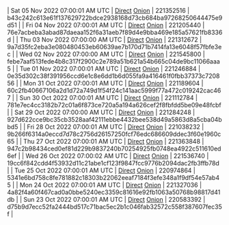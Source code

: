 | Sat 05 Nov 2022 07:00:01 AM UTC | [Direct](https://oshi.at/aZdm) [Onion](http://5ety7tpkim5me6eszuwcje7bmy25pbtrjtue7zkqqgziljwqy3rrikqd.onion/aZdm) | 221352516 | b43c242c613e61f137629722bdce2938168d73cb684ba97268250644475e9d51 | 
| Fri 04 Nov 2022 07:00:01 AM UTC | [Direct](https://oshi.at/Ftqy) [Onion](http://5ety7tpkim5me6eszuwcje7bmy25pbtrjtue7zkqqgziljwqy3rrikqd.onion/Ftqy) | 221205440 | 76e7acbeba3abad87daeaa152f6a31aeb7f89d4e9bba469e185a57621fb8336d | 
| Thu 03 Nov 2022 07:00:00 AM UTC | [Direct](https://oshi.at/Gxdu) [Onion](http://5ety7tpkim5me6eszuwcje7bmy25pbtrjtue7zkqqgziljwqy3rrikqd.onion/Gxdu) | 221312672 | 9a7d35fc2eba3e080480453eb60639ae7b170d71b7414fa13e6048f57fbfe3ec | 
| Wed 02 Nov 2022 07:00:00 AM UTC | [Direct](https://oshi.at/aWeV) [Onion](http://5ety7tpkim5me6eszuwcje7bmy25pbtrjtue7zkqqgziljwqy3rrikqd.onion/aWeV) | 221545800 | febe7aaf513fede4b8c317f2900c2e789a51b621a54b665c04de9bc11066aaa5 | 
| Tue 01 Nov 2022 07:00:01 AM UTC | [Direct](https://oshi.at/pyXc) [Onion](http://5ety7tpkim5me6eszuwcje7bmy25pbtrjtue7zkqqgziljwqy3rrikqd.onion/pyXc) | 221246884 | 0e35d302c38f391956ccd6e1c8e6dd1b6d055fa9a416461f0fbb37373c720856 | 
| Mon 31 Oct 2022 07:00:01 AM UTC | [Direct](https://oshi.at/gDeM) [Onion](http://5ety7tpkim5me6eszuwcje7bmy25pbtrjtue7zkqqgziljwqy3rrikqd.onion/gDeM) | 221189604 | 60c2fb40667106a2d1d72a749d1f54f24c141aac5999f77a472c019242cac467 | 
| Sun 30 Oct 2022 07:00:01 AM UTC | [Direct](https://oshi.at/udzP) [Onion](http://5ety7tpkim5me6eszuwcje7bmy25pbtrjtue7zkqqgziljwqy3rrikqd.onion/udzP) | 221112784 | 781e7ec4cc3182b72c01a6f873ce720a5a194a626cef2f8fbfdd5be09e48fcbf | 
| Sat 29 Oct 2022 07:00:00 AM UTC | [Direct](https://oshi.at/hRca) [Onion](http://5ety7tpkim5me6eszuwcje7bmy25pbtrjtue7zkqqgziljwqy3rrikqd.onion/hRca) | 221284248 | 927d622cce9bc35cb3528aaf42111ebbe4432bee538d49a5863d8a5cba04bbd5 | 
| Fri 28 Oct 2022 07:00:01 AM UTC | [Direct](https://oshi.at/LQjG) [Onion](http://5ety7tpkim5me6eszuwcje7bmy25pbtrjtue7zkqqgziljwqy3rrikqd.onion/LQjG) | 221038232 | 9b266f6314a0eccd7d78c2756d26157250fcf76edc686609ddec3f60e1960c65 | 
| Thu 27 Oct 2022 07:00:01 AM UTC | [Direct](https://oshi.at/KZdK) [Onion](http://5ety7tpkim5me6eszuwcje7bmy25pbtrjtue7zkqqgziljwqy3rrikqd.onion/KZdK) | 221363848 | 947c2b98434ced0ef81d229b9837240b70254925fb0748ea4922c511610ed6ef | 
| Wed 26 Oct 2022 07:00:02 AM UTC | [Direct](https://oshi.at/cCBN) [Onion](http://5ety7tpkim5me6eszuwcje7bmy25pbtrjtue7zkqqgziljwqy3rrikqd.onion/cCBN) | 221536740 | 19cc6f842cdd4f53932d11c21abe1cf123f9847fcc9776b2094dac2fb3ffb78d | 
| Tue 25 Oct 2022 07:00:01 AM UTC | [Direct](https://oshi.at/XeaJ) [Onion](http://5ety7tpkim5me6eszuwcje7bmy25pbtrjtue7zkqqgziljwqy3rrikqd.onion/XeaJ) | 220974864 | 5341e6bd758c8fe781882c18303b22062eeaf7184f3efe348a1f9df54e57ab45 | 
| Mon 24 Oct 2022 07:00:01 AM UTC | [Direct](https://oshi.at/wPiN) [Onion](http://5ety7tpkim5me6eszuwcje7bmy25pbtrjtue7zkqqgziljwqy3rrikqd.onion/wPiN) | 221327036 | 4a82f4a60f467cad0a0bbe5240ec3359c81616e92fb1063a50768b98817d41db | 
| Sun 23 Oct 2022 07:00:01 AM UTC | [Direct](https://oshi.at/vFoE) [Onion](http://5ety7tpkim5me6eszuwcje7bmy25pbtrjtue7zkqqgziljwqy3rrikqd.onion/vFoE) | 220583392 | d75b9d7ecc52fa2444bd517c71bac5ec2b1c046fab32572c558f387607fec35f | 
